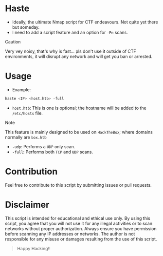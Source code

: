 # Haste
- Ideally, the ultimate Nmap script for CTF endeavours. Not quite yet there but someday.
- I need to add a script feature and an option for `-Pn` scans.
> [!CAUTION]
> Very vey noisy, that's why is fast... pls don't use it outside of CTF environments, it will disrupt any network and will get you ban or arrested.
# Usage
- Example:
```sh
haste <IP> <host.htb> -full 
```
- `host.htb`: This is one is optional; the hostname will be added to the `/etc/hosts` file.
>[!NOTE]
> This feature is mainly designed to be used on `HackTheBox`; where domains normally are `box.htb`
- `-udp`: Performs a `UDP` only scan.
- `-full`: Performs both `TCP` and `UDP` scans.
# Contribution
Feel free to contribute to this script by submitting issues or pull requests.
# Disclaimer
This script is intended for educational and ethical use only. By using this script, you agree that you will not use it for any illegal activities or to scan networks without proper authorization. Always ensure you have permission before scanning any IP addresses or networks. The author is not responsible for any misuse or damages resulting from the use of this script.

> Happy Hacking!!
